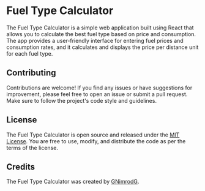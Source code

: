 # Fuel Type Calculator

The Fuel Type Calculator is a simple web application built using React that allows you to calculate the best
fuel type based on price and consumption. The app provides a user-friendly interface for entering fuel prices and
consumption rates, and it calculates and displays the price per distance unit for each fuel type.

## Contributing

Contributions are welcome! If you find any issues or have suggestions for
improvement, please feel free to open an issue or submit a pull request. Make sure to follow the project's code style
and guidelines.

## License

The Fuel Type Calculator is open source and released under
the [MIT License](https://opensource.org/licenses/MIT). You are free to use, modify, and distribute the code as per the
terms of the license.

## Credits

The Fuel Type Calculator was created by [GNimrodG](https://github.com/GNimrodG).
